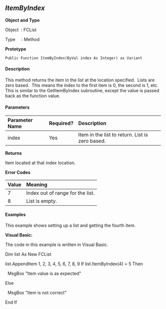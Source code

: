 _ItemByIndex_
----------
**Object and Type**

Object  : FCList

Type     : Method

**Prototype**

```
Public Function ItemByIndex(ByVal index As Integer) as Variant
```

#### Description

This method returns the item in the list at the location specified.  Lists are zero based.  This means the index to the first item is 0, the second is 1, etc. This is similar to the GetItemByIndex subroutine, except the value is passed back as the function value.

#### Parameters

| Parameter Name | Required? | Description |
|:--- |:--- |:--- |
| index | Yes | Item in the list to return. List is zero based. |

**Returns**

Item located at that index location.

**Error Codes**

| Value | Meaning |
|:--- |:--- |
| 7 | Index out of range for the list. |
| 8 | List is empty. |

#### Examples

This example shows setting up a list and getting the fourth item.

**Visual Basic:**

The code in this example is written in Visual Basic.

Dim list As New FCList

list.AppendItem 1, 2, 3, 4, 5, 6, 7, 8, 9 If list.ItemByIndex(4) = 5 Then

  MsgBox "Item value is as expected"

Else

  MsgBox "Item is not correct"

End If